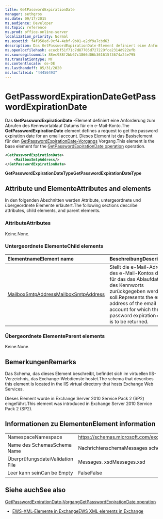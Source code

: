 ```yaml
---
title: GetPasswordExpirationDate
manager: sethgros
ms.date: 09/17/2015
ms.audience: Developer
ms.topic: reference
ms.prod: office-online-server
localization_priority: Normal
ms.assetid: f4f958ed-9cf4-4ebf-9b01-e2df9a7cbd63
description: Das GetPasswordExpirationDate-Element definiert eine Anforderung zum Abrufen des Kennwortablauf Datums für ein e-Mail-Konto. Dieses Element ist das Basiselement für den GetPasswordExpirationDate-Vorgangs Vorgang.
ms.openlocfilehash: ececbf51f71c7d87705d727229fce2314d922efb
ms.sourcegitcommit: 88ec988f2bb67c1866d06b361615f3674a24e795
ms.translationtype: MT
ms.contentlocale: de-DE
ms.lasthandoff: 05/31/2020
ms.locfileid: "44456493"
---
```

# <a name="getpasswordexpirationdate"></a><span data-ttu-id="ff662-104">GetPasswordExpirationDate</span><span class="sxs-lookup"><span data-stu-id="ff662-104">GetPasswordExpirationDate</span></span>

<span data-ttu-id="ff662-105">Das **GetPasswordExpirationDate** -Element definiert eine Anforderung zum Abrufen des Kennwortablauf Datums für ein e-Mail-Konto.</span><span class="sxs-lookup"><span data-stu-id="ff662-105">The **GetPasswordExpirationDate** element defines a request to get the password expiration date for an email account.</span></span> <span data-ttu-id="ff662-106">Dieses Element ist das Basiselement für den [GetPasswordExpirationDate-Vorgangs](getpasswordexpirationdate-operation.md) Vorgang.</span><span class="sxs-lookup"><span data-stu-id="ff662-106">This element is the base element for the [GetPasswordExpirationDate operation](getpasswordexpirationdate-operation.md) operation.</span></span> 
  
```XML
<GetPasswordExpirationDate>
    <MailboxSmtpAddress/>
</GetPasswordExpirationDate>
```

 <span data-ttu-id="ff662-107">**GetPasswordExpirationDateType**</span><span class="sxs-lookup"><span data-stu-id="ff662-107">**GetPasswordExpirationDateType**</span></span>
## <a name="attributes-and-elements"></a><span data-ttu-id="ff662-108">Attribute und Elemente</span><span class="sxs-lookup"><span data-stu-id="ff662-108">Attributes and elements</span></span>

<span data-ttu-id="ff662-109">In den folgenden Abschnitten werden Attribute, untergeordnete und übergeordnete Elemente erläutert.</span><span class="sxs-lookup"><span data-stu-id="ff662-109">The following sections describe attributes, child elements, and parent elements.</span></span>
  
### <a name="attributes"></a><span data-ttu-id="ff662-110">Attribute</span><span class="sxs-lookup"><span data-stu-id="ff662-110">Attributes</span></span>

<span data-ttu-id="ff662-111">Keine.</span><span class="sxs-lookup"><span data-stu-id="ff662-111">None.</span></span>
  
### <a name="child-elements"></a><span data-ttu-id="ff662-112">Untergeordnete Elemente</span><span class="sxs-lookup"><span data-stu-id="ff662-112">Child elements</span></span>

|<span data-ttu-id="ff662-113">**Elementname**</span><span class="sxs-lookup"><span data-stu-id="ff662-113">**Element name**</span></span>|<span data-ttu-id="ff662-114">**Beschreibung**</span><span class="sxs-lookup"><span data-stu-id="ff662-114">**Description**</span></span>|
|:-----|:-----|
|[<span data-ttu-id="ff662-115">MailboxSmtpAddress</span><span class="sxs-lookup"><span data-stu-id="ff662-115">MailboxSmtpAddress</span></span>](mailboxsmtpaddress.md) <br/> |<span data-ttu-id="ff662-116">Stellt die e-Mail-Adresse des e-Mail-Kontos dar, für das das Ablaufdatum des Kennworts zurückgegeben werden soll.</span><span class="sxs-lookup"><span data-stu-id="ff662-116">Represents the email address of the email account for which the password expiration date is to be returned.</span></span>  <br/> |
   
### <a name="parent-elements"></a><span data-ttu-id="ff662-117">Übergeordnete Elemente</span><span class="sxs-lookup"><span data-stu-id="ff662-117">Parent elements</span></span>

<span data-ttu-id="ff662-118">Keine.</span><span class="sxs-lookup"><span data-stu-id="ff662-118">None.</span></span>
  
## <a name="remarks"></a><span data-ttu-id="ff662-119">Bemerkungen</span><span class="sxs-lookup"><span data-stu-id="ff662-119">Remarks</span></span>

<span data-ttu-id="ff662-120">Das Schema, das dieses Element beschreibt, befindet sich im virtuellen IIS-Verzeichnis, das Exchange-Webdienste hostet.</span><span class="sxs-lookup"><span data-stu-id="ff662-120">The schema that describes this element is located in the IIS virtual directory that hosts Exchange Web Services.</span></span>
  
<span data-ttu-id="ff662-121">Dieses Element wurde in Exchange Server 2010 Service Pack 2 (SP2) eingeführt.</span><span class="sxs-lookup"><span data-stu-id="ff662-121">This element was introduced in Exchange Server 2010 Service Pack 2 (SP2).</span></span>
  
## <a name="element-information"></a><span data-ttu-id="ff662-122">Informationen zu Elementen</span><span class="sxs-lookup"><span data-stu-id="ff662-122">Element information</span></span>

|||
|:-----|:-----|
|<span data-ttu-id="ff662-123">Namespace</span><span class="sxs-lookup"><span data-stu-id="ff662-123">Namespace</span></span>  <br/> |https://schemas.microsoft.com/exchange/services/2006/messages  <br/> |
|<span data-ttu-id="ff662-124">Name des Schemas</span><span class="sxs-lookup"><span data-stu-id="ff662-124">Schema Name</span></span>  <br/> |<span data-ttu-id="ff662-125">Nachrichtenschema</span><span class="sxs-lookup"><span data-stu-id="ff662-125">Messages schema</span></span>  <br/> |
|<span data-ttu-id="ff662-126">Überprüfungsdatei</span><span class="sxs-lookup"><span data-stu-id="ff662-126">Validation File</span></span>  <br/> |<span data-ttu-id="ff662-127">Messages. xsd</span><span class="sxs-lookup"><span data-stu-id="ff662-127">Messages.xsd</span></span>  <br/> |
|<span data-ttu-id="ff662-128">Leer kann sein</span><span class="sxs-lookup"><span data-stu-id="ff662-128">Can be Empty</span></span>  <br/> |<span data-ttu-id="ff662-129">False</span><span class="sxs-lookup"><span data-stu-id="ff662-129">False</span></span>  <br/> |
   
## <a name="see-also"></a><span data-ttu-id="ff662-130">Siehe auch</span><span class="sxs-lookup"><span data-stu-id="ff662-130">See also</span></span>



[<span data-ttu-id="ff662-131">GetPasswordExpirationDate-Vorgang</span><span class="sxs-lookup"><span data-stu-id="ff662-131">GetPasswordExpirationDate operation</span></span>](getpasswordexpirationdate-operation.md)


- [<span data-ttu-id="ff662-132">EWS-XML-Elemente in Exchange</span><span class="sxs-lookup"><span data-stu-id="ff662-132">EWS XML elements in Exchange</span></span>](ews-xml-elements-in-exchange.md)

